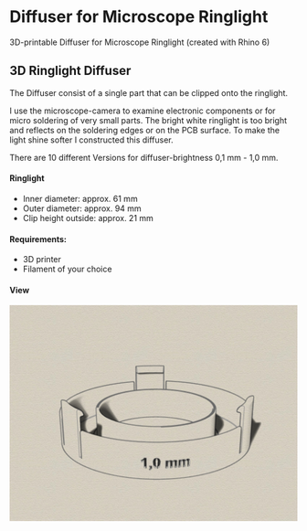 # Diffuser for Microscope Ringlight
3D-printable Diffuser for Microscope Ringlight (created with Rhino 6)

## 3D Ringlight Diffuser

The Diffuser consist of a single part that can be clipped onto the ringlight.

I use the microscope-camera to examine electronic components or for micro soldering of very small parts. 
The bright white ringlight is too bright and reflects on the soldering edges or on the PCB surface. 
To make the light shine softer I constructed this diffuser. 

There are 10 different Versions for diffuser-brightness 0,1 mm - 1,0 mm.

#### Ringlight 
* Inner diameter: approx. 61 mm
* Outer diameter: approx. 94 mm
* Clip height outside: approx. 21 mm

#### Requirements:
* 3D printer 
* Filament of your choice

#### View
![Example](Iso1.jpg)
